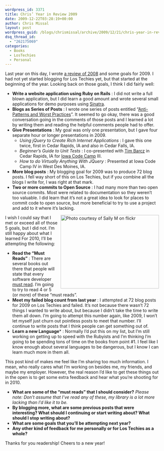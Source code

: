 ```yaml
---
wordpress_id: 3371
title: Chris’ Year in Review 2009
date: 2009-12-22T03:28:19+00:00
author: Chris Missal
layout: post
wordpress_guid: /blogs/chrismissal/archive/2009/12/21/chris-year-in-review-2009.aspx
dsq_thread_id:
  - "262175069"
categories:
  - Books
  - LosTechies
  - Personal
---
```

Last year on this day, I wrote <a href="http://dumpsterdoggy.com/articles/?chris-year-in-review-2008" target="_blank">a review of 2008</a> and some goals for 2009. I had not yet started blogging for Los Techies yet, but that started at the beginning of the year. Looking back on those goals, I think I did fairly well:

  * **Write a website application using Ruby on Rails** : I did not write a full blown application, but I did learn a good amount and wrote several small applications for demo purposes using <a href="http://github.com/sinatra/sinatra" rel="nofollow" target="_blank">Sinatra</a>. 
  * **Blogs as Series of Posts** : I wrote one series of posts entitled “[Anti-Patterns and Worst Practices](/blogs/chrismissal/archive/2009/05/26/anti-patterns-and-worst-practices-you-re-doing-it-wrong.aspx)”. It seemed to go okay, there was a good conversation going in the comments of those posts and I learned a lot by writing them and reading the helpful comments people had to offer. 
  * **Give Presentations** : My goal was only one presentation, but I gave four separate hour or longer presentations in 2009. 
      * _Using jQuery to Create Rich Internet Applications_ : I gave this one twice, first in Cedar Rapids, IA and also in Cedar Falls, IA. 
      * _Beginner’s Guide to Unit Tests_ : I co-presented with <a href="http://devlicio.us/blogs/tim_barcz/" rel="nofollow">Tim Barcz</a> in Cedar Rapids, IA for <a href="http://iowacodecamp.com/" rel="nofollow">Iowa Code Camp</a> III. 
      * _How to do Virtually Anything With JQuery_ : Presented at Iowa Code Camp IV in West Des Moines, IA. 
  * **More blog posts** : My blogging goal for 2009 was to produce 72 blog posts. I fell way short of this on Los Techies, but if you combine all the blogs I write for, I was right at that mark. 
  * **Two or more commits to Open Source** : I had many more than two open source commits. Most were related to documentation so they weren’t too valuable. I did learn that it’s not a great idea to look for places to commit code to open source, but more beneficial to try to use a project and add to it where it’s lacking. 

<a title="Photo courtesy of Sally M" href="http://www.flickr.com/photos/sally_12/339912423/" rel="license"><img style="border-right-width: 0px;margin: 0px 0px 0px 10px;border-top-width: 0px;border-bottom-width: 0px;border-left-width: 0px" border="0" alt="Photo courtesy of Sally M on flickr" align="right" src="http://farm1.static.flickr.com/151/339912423_4416699c99.jpg" width="322" height="240" /></a>I wish I could say that I met or exceed all of those 5 goals, but I did not. I’m still happy about what I learned For 2010, I’ll be attempting the following: 

  * **Read the “Must Reads”** : There are several books out there that people will state that every software developer <u>must read</u>. I’m going to try to read 4 or 5 (or more) of these “must reads”. 
  * **Meet my failed blog count from last year** : I attempted at 72 blog posts for 2009 on Los Techies and failed. It’s not because there wasn’t 72 things I wanted to write about, but because I didn’t take the time to write them all down. I’m going to attempt this number again, like 2009, I won’t let myself just churn out pointless posts to meet that number. I’ll continue to write posts that I think people can get something out of. 
  * **Learn a new Language*** : Normally I’d put this on my list, but I’m still working on getting up to speed with the Rubyists and I’m thinking I’m going to be spending tons of time on the books from point #1. I feel like I know enough about several languages to be dangerous, but I know I can learn much more in them all.

This post kind of makes me feel like I’m sharing too much information. I mean, who really cares what I’m working on besides me, my friends, and maybe my employer. However, the real reason I’d like to get these things out in the open is to get some extra feedback and hear what you’re shooting for in 2010.

  * **What are some of the “must reads” that I should consider?** _Please note: Don’t assume that I’ve read any of these, my library is a lot more lacking than I’d like it to be._
  * **By blogging more, what are some previous posts that were interesting? What should I continuing or start writing about? What should I stop writing about?**
  * **What are some goals that you’ll be attempting next year?**
  * **Any other kind of feedback for me personally or for Los Techies as a whole?**

Thanks for you readership! Cheers to a new year!